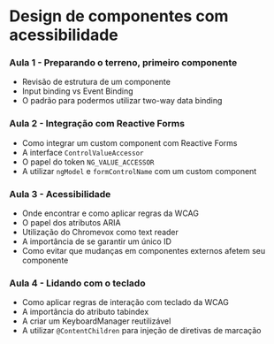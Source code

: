 # Design de componentes com acessibilidade

### Aula 1 - Preparando o terreno, primeiro componente

- Revisão de estrutura de um componente
- Input binding vs Event Binding
- O padrão para podermos utilizar two-way data binding

### Aula 2 - Integração com Reactive Forms

- Como integrar um custom component com Reactive Forms
- A interface `ControlValueAccessor`
- O papel do token `NG_VALUE_ACCESSOR`
- A utilizar `ngModel` e `formControlName` com um custom component

### Aula 3 - Acessibilidade

- Onde encontrar e como aplicar regras da WCAG
- O papel dos atributos ARIA
- Utilização do Chromevox como text reader
- A importância de se garantir um único ID
- Como evitar que mudanças em componentes externos afetem seu componente

### Aula 4 - Lidando com o teclado

- Como aplicar regras de interação com teclado da WCAG
- A importância do atributo tabindex
- A criar um KeyboardManager reutilizável
- A utilizar `@ContentChildren` para injeção de diretivas de marcação
